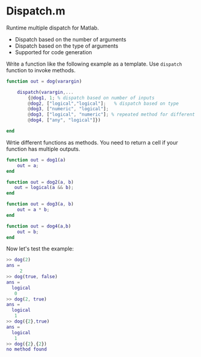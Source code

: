 # Dispatch.m
 Runtime multiple dispatch for Matlab.

- Dispatch based on the number of arguments
- Dispatch based on the type of arguments
- Supported for code generation


Write a function like the following example as a template. Use `dispatch` function to invoke methods. 
```matlab
function out = dog(varargin)

    dispatch(varargin,...
        {@dog1, 1; % dispatch based on number of inputs
        @dog2, ["logical","logical"];   % dispatch based on type
        @dog3, ["numeric", "logical"];
        @dog3, ["logical", "numeric"]; % repeated method for different type
        @dog4, ["any", "logical"]})

end
```

Wrtie different functions as methods. You need to return a cell if your function has multiple outputs.

```matlab
function out = dog1(a)
    out = a;
end

function out = dog2(a, b)
   out = logical(a && b);
end

function out = dog3(a, b)
    out = a * b;
end

function out = dog4(a,b)
    out = b;
end
```

Now let's test the example:
```matlab
>> dog(2)
ans =
     2
>> dog(true, false)
ans =
  logical
   0
>> dog(2, true)
ans =
  logical
   1
>> dog({2},true)
ans =
  logical
   1
>> dog({2},{2})
no method found
```

